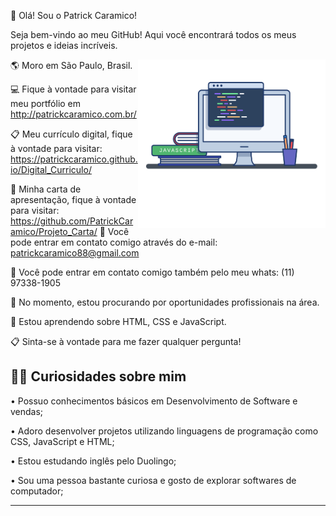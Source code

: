 👋 Olá! Sou o Patrick Caramico!

Seja bem-vindo ao meu GitHub! Aqui você encontrará todos os meus projetos e ideias incríveis.

<img align="right" src="images/image.png" width="300px"/>

🌎 Moro em São Paulo, Brasil.

💻 Fique à vontade para visitar meu portfólio em 
http://patrickcaramico.com.br/

📋 Meu currículo digital, fique à vontade para visitar: https://patrickcaramico.github.io/Digital_Curriculo/

📜 Minha carta de apresentação, fique à vontade para visitar: https://github.com/PatrickCaramico/Projeto_Carta/
📨 Você pode entrar em contato comigo através do e-mail: patrickcaramico88@gmail.com

📲 Você pode entrar em contato comigo também pelo meu whats: (11) 97338-1905

🎯 No momento, estou procurando por oportunidades profissionais na área.

🧠 Estou aprendendo sobre HTML, CSS e JavaScript.

📋 Sinta-se à vontade para me fazer qualquer pergunta!

🎯🚀 Curiosidades sobre mim
---------------------------------------------------------------------------------
• Possuo conhecimentos básicos em Desenvolvimento de Software e vendas;

• Adoro desenvolver projetos utilizando linguagens de programação como CSS, JavaScript e HTML;

• Estou estudando inglês pelo Duolingo;

• Sou uma pessoa bastante curiosa e gosto de explorar softwares de computador;

----------------------------------------------------------------
